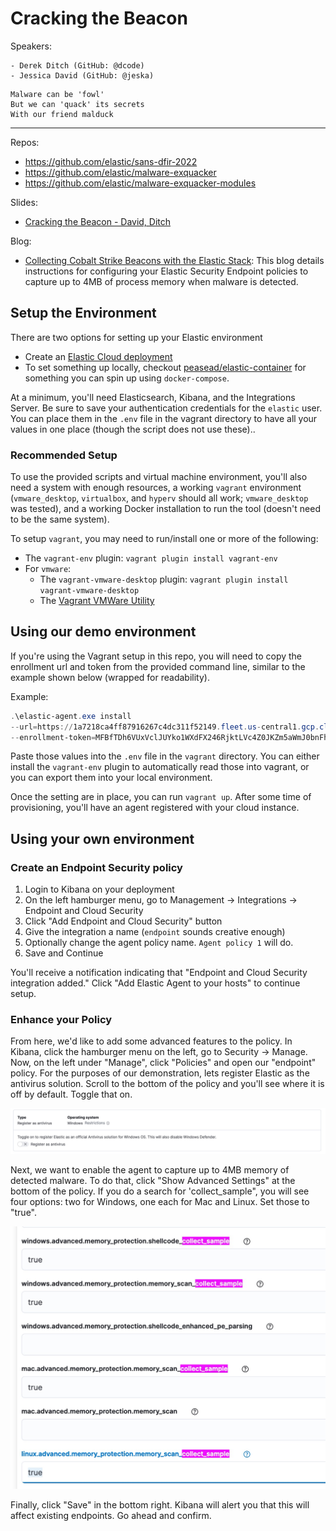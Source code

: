 # Cracking the Beacon

Speakers:

    - Derek Ditch (GitHub: @dcode)
    - Jessica David (GitHub: @jeska)

>>>
    Malware can be 'fowl'
    But we can 'quack' its secrets
    With our friend malduck

---

Repos:

- https://github.com/elastic/sans-dfir-2022
- https://github.com/elastic/malware-exquacker
- https://github.com/elastic/malware-exquacker-modules

Slides:

- [Cracking the Beacon - David, Ditch](media/Cracking%20the%20Beacon%20-%20David,%20Ditch.pdf)

Blog:

 - [Collecting Cobalt Strike Beacons with the Elastic Stack](https://www.elastic.co/security-labs/collecting-cobalt-strike-beacons-with-the-elastic-stack): This blog details instructions for configuring your Elastic Security Endpoint policies to capture up to 4MB of process memory when malware is detected.

## Setup the Environment

There are two options for setting up your Elastic environment

* Create an [Elastic Cloud deployment](cloud/README.md)
* To set something up locally, checkout [peasead/elastic-container](https://github.com/peasead/elastic-container) for something you can spin up using `docker-compose`.

At a minimum, you'll need Elasticsearch, Kibana, and the Integrations Server. Be sure to save your authentication
credentials for the `elastic` user. You can place them in the `.env` file in the vagrant directory to have all your
values in one place (though the script does not use these)..

### Recommended Setup

To use the provided scripts and virtual machine environment, you'll also need a system with enough resources, a working `vagrant` environment (`vmware_desktop`, `virtualbox`, and `hyperv` should all work; `vmware_desktop` was tested),
and a working Docker installation to run the tool (doesn't need to be the same system).

To setup `vagrant`, you may need to run/install one or more of the following:

* The `vagrant-env` plugin: `vagrant plugin install vagrant-env`
* For `vmware`:
  * The `vagrant-vmware-desktop` plugin: `vagrant plugin install vagrant-vmware-desktop`
  * The [Vagrant VMWare Utility](https://www.vagrantup.com/vmware/downloads)

## Using our demo environment

If you're using the Vagrant setup in this repo, you will need to copy the enrollment url and token from
the provided command line, similar to the example shown below (wrapped for readability).

Example:

```powershell
.\elastic-agent.exe install
--url=https://1a7218ca4ff87916267c4dc311f52149.fleet.us-central1.gcp.cloud.es.io:443
--enrollment-token=MFBfTDh6VUxVclJUYko1WXdFX246RjktLVc4Z0JKZm5aWmJ0bnFhN1luYw==
```

Paste those values into the `.env` file in the `vagrant` directory. You can either install the
`vagrant-env` plugin to automatically read those into vagrant, or you can export them into your
local environment.

Once the setting are in place, you can run `vagrant up`. After some time of provisioning,
you'll have an agent registered with your cloud instance.

## Using your own environment

### Create an Endpoint Security policy

1. Login to Kibana on your deployment
2. On the left hamburger menu, go to Management -> Integrations -> Endpoint and Cloud Security
3. Click "Add Endpoint and Cloud Security" button
4. Give the integration a name (`endpoint` sounds creative enough)
5. Optionally change the agent policy name. `Agent policy 1` will do.
6. Save and Continue

You'll receive a notification indicating that "Endpoint and Cloud Security integration added."
Click "Add Elastic Agent to your hosts" to continue setup.

### Enhance your Policy

From here, we'd like to add some advanced features to the policy. In Kibana, click the hamburger menu on the left,
go to Security -> Manage. Now, on the left under "Manage", click "Policies" and open our "endpoint" policy. For the
purposes of our demonstration, lets register Elastic as the antivirus solution. Scroll to the bottom of the policy
and you'll see where it is off by default. Toggle that on.

![](media/2022-07-26-14-34-54.png)

Next, we want to enable the agent to capture up to 4MB memory of detected malware. To do that, click "Show Advanced Settings"
at the bottom of the policy. If you do a search for 'collect_sample", you will see four options: two for Windows, one each for
Mac and Linux. Set those to "true".

![](media/2022-07-26-14-38-05.png)

Finally, click "Save" in the bottom right. Kibana will alert you that this will affect existing endpoints. Go ahead and confirm.

